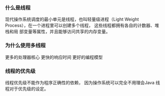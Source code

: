 
### 什么是线程

现代操作系统调度的最小单元是线程，也叫轻量级进程（Light Weight Process），在一个进程里可以创建多个线程，
这些线程都拥有各自的计数器、堆栈和局 部变量等属性，并且能够访问共享的内存变量。

### 为什么使用多线程

更多的处理器核心
更快的响应时间
更好的编程模型

### 线程的优先级

线程优先级不能作为程序正确性的依赖，
因为操作系统可以完全不用理会Java 线程对于优先级的设定。